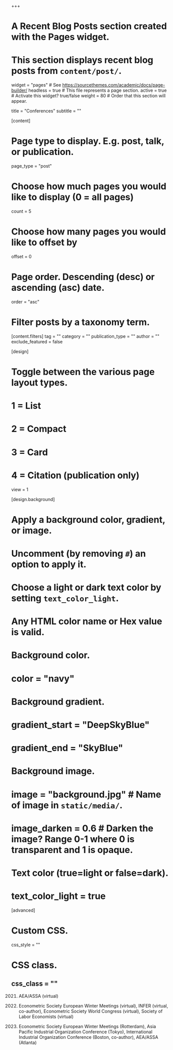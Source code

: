 +++
# A Recent Blog Posts section created with the Pages widget.
# This section displays recent blog posts from `content/post/`.

widget = "pages"  # See https://sourcethemes.com/academic/docs/page-builder/
headless = true  # This file represents a page section.
active = true  # Activate this widget? true/false
weight = 80  # Order that this section will appear.

title = "Conferences"
subtitle = ""

[content]
  # Page type to display. E.g. post, talk, or publication.
  page_type = "post"
  
  # Choose how much pages you would like to display (0 = all pages)
  count = 5
  
  # Choose how many pages you would like to offset by
  offset = 0

  # Page order. Descending (desc) or ascending (asc) date.
  order = "asc"

  # Filter posts by a taxonomy term.
  [content.filters]
    tag = ""
    category = ""
    publication_type = ""
    author = ""
    exclude_featured = false
  
[design]
  # Toggle between the various page layout types.
  #   1 = List
  #   2 = Compact
  #   3 = Card
  #   4 = Citation (publication only)
  view = 1
  
[design.background]
  # Apply a background color, gradient, or image.
  #   Uncomment (by removing `#`) an option to apply it.
  #   Choose a light or dark text color by setting `text_color_light`.
  #   Any HTML color name or Hex value is valid.
  
  # Background color.
  # color = "navy"
  
  # Background gradient.
  # gradient_start = "DeepSkyBlue"
  # gradient_end = "SkyBlue"
  
  # Background image.
  # image = "background.jpg"  # Name of image in `static/media/`.
  # image_darken = 0.6  # Darken the image? Range 0-1 where 0 is transparent and 1 is opaque.

  # Text color (true=light or false=dark).
  # text_color_light = true  
  
[advanced]
 # Custom CSS. 
 css_style = ""
 
 # CSS class.
 css_class = ""
---


2021.  AEA/ASSA (virtual)


2020.  Econometric Society European Winter Meetings (virtual), INFER (virtual, co-author), Econometric Society World Congress (virtual), Society of Labor Economists (virtual)


2019.  Econometric Society European Winter Meetings (Rotterdam), Asia Pacific Industrial Organization Conference (Tokyo), International Industrial Organization Conference (Boston, co-author), AEA/ASSA (Atlanta)
